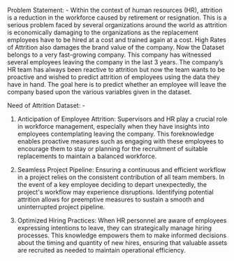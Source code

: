 Problem Statement: - 
Within the context of human resources (HR), attrition is a reduction in the workforce caused by retirement or resignation. This is a serious problem faced by several organizations around the world as attrition is economically damaging to the organizations as the replacement employees have to be hired at a cost and trained again at a cost. High Rates of Attrition also damages the brand value of the company.
Now the Dataset belongs to a very fast-growing company. This company has witnessed several employees leaving the company in the last 3 years. The company’s HR team has always been reactive to attrition but now the team wants to be proactive and wished to predict attrition of employees using the data they have in hand.
The goal here is to predict whether an employee will leave the company based upon the various variables given in the dataset.

Need of Attrition Dataset: -
1. Anticipation of Employee Attrition:
Supervisors and HR play a crucial role in workforce management, especially when they have insights into employees contemplating leaving the company. This foreknowledge enables proactive measures such as engaging with these employees to encourage them to stay or planning for the recruitment of suitable replacements to maintain a balanced workforce.

2. Seamless Project Pipeline:
Ensuring a continuous and efficient workflow in a project relies on the consistent contribution of all team members. In the event of a key employee deciding to depart unexpectedly, the project's workflow may experience disruptions. Identifying potential attrition allows for preemptive measures to sustain a smooth and uninterrupted project pipeline.

3. Optimized Hiring Practices:
When HR personnel are aware of employees expressing intentions to leave, they can strategically manage hiring processes. This knowledge empowers them to make informed decisions about the timing and quantity of new hires, ensuring that valuable assets are recruited as needed to maintain operational efficiency.
